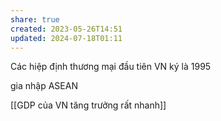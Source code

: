 ```yaml
---
share: true
created: 2023-05-26T14:51
updated: 2024-07-18T01:11
---
```

Các hiệp định thương mại đầu tiên VN ký là 1995

gia nhập ASEAN 

[[GDP của VN tăng trưởng rất nhanh]]
